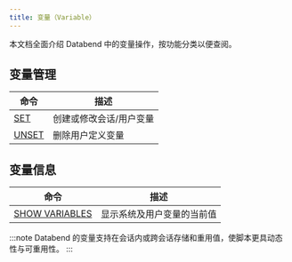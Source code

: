 ```yaml
---
title: 变量（Variable）
---
```


本文档全面介绍 Databend 中的变量操作，按功能分类以便查阅。

## 变量管理

| 命令 | 描述 |
|---------|-------------|
| [SET](set-variable.md) | 创建或修改会话/用户变量 |
| [UNSET](unset-variable.md) | 删除用户定义变量 |

## 变量信息

| 命令 | 描述 |
|---------|-------------|
| [SHOW VARIABLES](show-variables.md) | 显示系统及用户变量的当前值 |

:::note
Databend 的变量支持在会话内或跨会话存储和重用值，使脚本更具动态性与可重用性。
:::